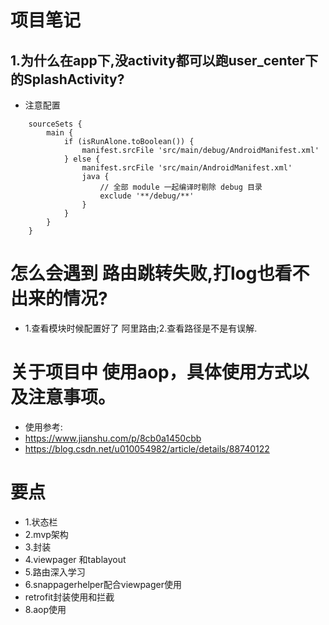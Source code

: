 # 项目笔记
## 1.为什么在app下,没activity都可以跑user_center下的SplashActivity?
- 注意配置
```
    sourceSets {
        main {
            if (isRunAlone.toBoolean()) {
                manifest.srcFile 'src/main/debug/AndroidManifest.xml'
            } else {
                manifest.srcFile 'src/main/AndroidManifest.xml'
                java {
                    // 全部 module 一起编译时剔除 debug 目录
                    exclude '**/debug/**'
                }
            }
        }
    }
```
# 怎么会遇到 路由跳转失败,打log也看不出来的情况?
- 1.查看模块时候配置好了 阿里路由;2.查看路径是不是有误解.

# 关于项目中 使用aop，具体使用方式以及注意事项。
 * 使用参考: 
 * https://www.jianshu.com/p/8cb0a1450cbb
 * https://blog.csdn.net/u010054982/article/details/88740122

# 要点
- 1.状态栏
- 2.mvp架构
- 3.封装
- 4.viewpager 和tablayout
- 5.路由深入学习
- 6.snappagerhelper配合viewpager使用
- retrofit封装使用和拦截
- 8.aop使用